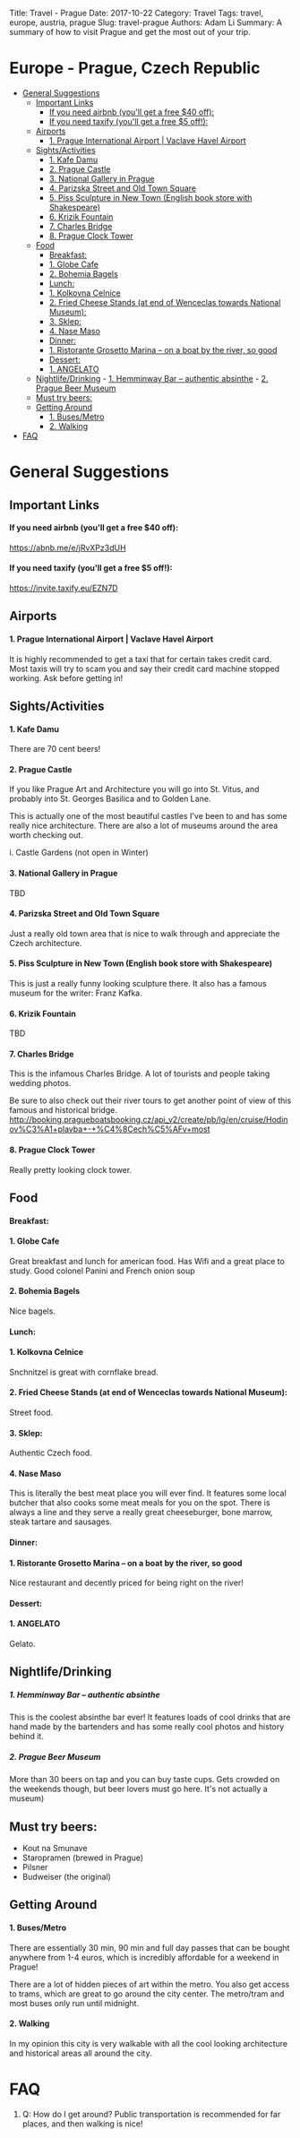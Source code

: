 Title: Travel - Prague
Date: 2017-10-22
Category: Travel
Tags: travel, europe, austria, prague
Slug: travel-prague
Authors: Adam Li
Summary: A summary of how to visit Prague and get the most out of your trip.

# Europe - Prague, Czech Republic
<!-- MarkdownTOC autolink="true" -->

- [General Suggestions](#general-suggestions)
    - [Important Links](#important-links)
        - [If you need airbnb \(you'll get a free $40 off\):](#if-you-need-airbnb-youll-get-a-free-%2440-off)
        - [If you need taxify \(you'll get a free $5 off!\):](#if-you-need-taxify-youll-get-a-free-%245-off)
    - [Airports](#airports)
        - [1. Prague International Airport | Vaclave Havel Airport](#1-prague-international-airport-%7C-vaclave-havel-airport)
    - [Sights/Activities](#sightsactivities)
        - [1. Kafe Damu](#1-kafe-damu)
        - [2. Prague Castle](#2-prague-castle)
        - [3. National Gallery in Prague](#3-national-gallery-in-prague)
        - [4. Parizska Street and Old Town Square](#4-parizska-street-and-old-town-square)
        - [5. Piss Sculpture in New Town \(English book store with Shakespeare\)](#5-piss-sculpture-in-new-town-english-book-store-with-shakespeare)
        - [6. Krizik Fountain](#6-krizik-fountain)
        - [7. Charles Bridge](#7-charles-bridge)
        - [8. Prague Clock Tower](#8-prague-clock-tower)
    - [Food](#food)
        - [Breakfast:](#breakfast)
        - [1. Globe Cafe](#1-globe-cafe)
        - [2. Bohemia Bagels](#2-bohemia-bagels)
        - [Lunch:](#lunch)
        - [1. Kolkovna Celnice](#1-kolkovna-celnice)
        - [2. Fried Cheese Stands \(at end of Wenceclas towards National Museum\):](#2-fried-cheese-stands-at-end-of-wenceclas-towards-national-museum)
        - [3. Sklep:](#3-sklep)
        - [4. Nase Maso](#4-nase-maso)
        - [Dinner:](#dinner)
        - [1. Ristorante Grosetto Marina – on a boat by the river, so good](#1-ristorante-grosetto-marina-%E2%80%93-on-a-boat-by-the-river-so-good)
        - [Dessert:](#dessert)
        - [1. ANGELATO](#1-angelato)
    - [Nightlife/Drinking](#nightlifedrinking)
            - [1. Hemminway Bar – authentic absinthe](#1-hemminway-bar-%E2%80%93-authentic-absinthe)
            - [2. Prague Beer Museum](#2-prague-beer-museum)
    - [Must try beers:](#must-try-beers)
    - [Getting Around](#getting-around)
        - [1. Buses/Metro](#1-busesmetro)
        - [2. Walking](#2-walking)
- [FAQ](#faq)

<!-- /MarkdownTOC -->

# General Suggestions

## Important Links
#### If you need airbnb (you'll get a free $40 off):
<a href="https://abnb.me/e/jRvXPz3dUH">https://abnb.me/e/jRvXPz3dUH</a>
#### If you need taxify (you'll get a free $5 off!):
<a href="https://invite.taxify.eu/EZN7D">https://invite.taxify.eu/EZN7D</a>

## Airports
#### 1. Prague International Airport | Vaclave Havel Airport
It is highly recommended to get a taxi that for certain takes credit card. Most taxis will try to scam you and say their credit card machine stopped working. Ask before getting in!

## Sights/Activities
#### 1. Kafe Damu
There are 70 cent beers!

#### 2. Prague Castle
If you like Prague Art and Architecture you will go into St. Vitus, and probably into St. Georges Basilica and to Golden Lane.

This is actually one of the most beautiful castles I've been to and has some really nice architecture. There are also a lot of museums around the area worth checking out.

i. Castle Gardens (not open in Winter)

#### 3. National Gallery in Prague
TBD

#### 4. Parizska Street and Old Town Square
Just a really old town area that is nice to walk through and appreciate the Czech architecture.

#### 5. Piss Sculpture in New Town (English book store with Shakespeare)
This is just a really funny looking sculpture there. It also has a famous museum for the writer: Franz Kafka.

#### 6. Krizik Fountain
TBD

#### 7. Charles Bridge
This is the infamous Charles Bridge. A lot of tourists and people taking wedding photos. 

Be sure to also check out their river tours to get another point of view of this famous and historical bridge.
http://booking.pragueboatsbooking.cz/api_v2/create/pb/lg/en/cruise/Hodinov%C3%A1+plavba+-+%C4%8Cech%C5%AFv+most

#### 8. Prague Clock Tower
Really pretty looking clock tower.

## Food
#### Breakfast:
#### 1. Globe Cafe
Great breakfast and lunch for american food. Has Wifi and a great place to study. Good colonel Panini and French onion soup

#### 2. Bohemia Bagels
Nice bagels.

#### Lunch:
#### 1. Kolkovna Celnice
Snchnitzel is great with cornflake bread.

#### 2. Fried Cheese Stands (at end of Wenceclas towards National Museum):
Street food.

#### 3. Sklep:
Authentic Czech food.

#### 4. Nase Maso
This is literally the best meat place you will ever find. It features some local butcher that also cooks some meat meals for you on the spot. There is always a line and they serve a really great cheeseburger, bone marrow, steak tartare and sausages.

#### Dinner:
#### 1. Ristorante Grosetto Marina – on a boat by the river, so good
Nice restaurant and decently priced for being right on the river!

#### Dessert:
#### 1. ANGELATO
Gelato.

## Nightlife/Drinking
##### 1. Hemminway Bar – authentic absinthe
This is the coolest absinthe bar ever! It features loads of cool drinks that are hand made by the bartenders and has some really cool photos and history behind it.

##### 2. Prague Beer Museum 
More than 30 beers on tap and you can buy taste cups. Gets crowded on the weekends though, but beer lovers must go here. It's not actually a museum)

## Must try beers:
- Kout na Smunave 
- Staropramen (brewed in Prague)
- Pilsner
- Budweiser (the original)

## Getting Around
#### 1. Buses/Metro
There are essentially 30 min, 90 min and full day passes that can be bought anywhere from 1-4 euros, which is incredibly affordable for a weekend in Prague!

There are a lot of hidden pieces of art within the metro. You also get access to trams, which are great to go around the city center. The metro/tram and most buses only run until midnight.

#### 2. Walking
In my opinion this city is very walkable with all the cool looking architecture and historical areas all around the city.

# FAQ
1. Q: How do I get around?
Public transportation is recommended for far places, and then walking is nice!
